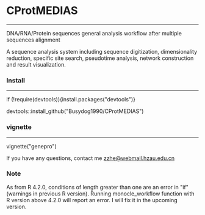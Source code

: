 # CProtMEDIAS
---
DNA/RNA/Protein sequences general analysis workflow after multiple sequences alignment

A sequence analysis system including sequence digitization, dimensionality reduction, 
specific site search, pseudotime analysis, network construction and result visualization.

### Install
---
if (!require(devtools)){install.packages("devtools")}

devtools::install_github("Busydog1990/CProtMEDIAS")

### vignette
---
vignette("genepro")

If you have any questions, contact me <zzhe@webmail.hzau.edu.cn>

### Note

As from R 4.2.0, conditions of length greater than one are an error in "if" (warnings in previous R version). 
Running monocle_workflow function with R version above 4.2.0 will report an error.
I will fix it in the upcoming version.
